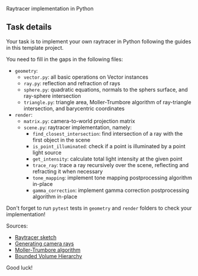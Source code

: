 Raytracer implementation in Python

## Task details
Your task is to implement your own raytracer in Python following the guides in this template project.

You need to fill in the gaps in the following files:
- `geometry`:
    + `vector.py`: all basic operations on Vector instances
    + `ray.py`: reflection and refraction of rays
    + `sphere.py`: quadratic equations, normals to the sphers surface, and ray-sphere intersection
    + `triangle.py`: triangle area, Moller-Trumbore algorithm of ray-triangle intersection, and barycentric coordinates
- `render`:
    + `matrix.py`: camera-to-world projection matrix
    + `scene.py`: raytracer implementation, namely:
        - `find_closest_intersection`: find intersection of a ray with the first object in the scene
        - `is_point_illuminated`: check if a point is illuminated by a point light source
        - `get_intensity`: calculate total light intensity at the given point
        - `trace_ray`: trace a ray recursively over the scene, reflecting and refracting it when necessary
        - `tone_mapping`: implement tone mapping postprocessing algorithm in-place
        - `gamma_correction`: implement gamma correction postprocessing algorithm in-place

Don't forget to run `pytest` tests in `geometry` and `render` folders to check your implementation!

Sources:
- [Raytracer sketch](https://cseweb.ucsd.edu/~alchern/teaching/cse167_fa21/7-1RayTracing.pdf)
- [Generating camera rays](https://www.scratchapixel.com/lessons/3d-basic-rendering/ray-tracing-generating-camera-rays/generating-camera-rays.html)
- [Moller-Trumbore algorithm](https://en.wikipedia.org/wiki/M%C3%B6ller%E2%80%93Trumbore_intersection_algorithm)
- [Bounded Volume Hierarchy](http://15462.courses.cs.cmu.edu/fall2019content/lectures/15_spatialdatastructures/15_spatialdatastructures_slides.pdf)

Good luck!
